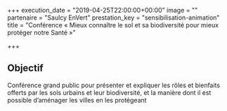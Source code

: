 +++
execution_date = "2019-04-25T22:00:00+00:00"
image = ""
partenaire = "Saulcy EnVert"
prestation_key = "sensibilisation-animation"
title = "Conférence « Mieux connaître le sol et sa biodiversité pour mieux protéger notre Santé »"

+++
## Objectif

Conférence grand public pour présenter et expliquer les rôles et bienfaits offerts par les sols urbains et leur biodiversité, et la manière dont il est possible d’aménager les villes en les protégeant